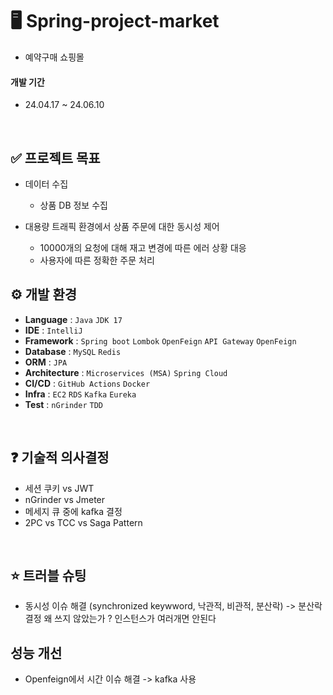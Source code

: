 # 🖥️ Spring-project-market
- 예약구매 쇼핑몰

#### 개발 기간
- 24.04.17 ~ 24.06.10

<br>

## ✅ 프로젝트 목표
- 데이터 수집
  - 상품 DB 정보 수집
 
- 대용량 트래픽 환경에서 상품 주문에 대한 동시성 제어
  - 10000개의 요청에 대해 재고 변경에 따른 에러 상황 대응
  - 사용자에 따른 정확한 주문 처리


## ⚙️ 개발 환경
- **Language** : `Java`  `JDK 17`
- **IDE** : `IntelliJ`
- **Framework** : `Spring boot` `Lombok` `OpenFeign` `API Gateway` `OpenFeign`
- **Database** : `MySQL` `Redis`
- **ORM** : `JPA`
- **Architecture** : `Microservices (MSA)` `Spring Cloud`
- **CI/CD** : `GitHub Actions` `Docker`
- **Infra** : `EC2` `RDS` `Kafka` `Eureka`
- **Test** : `nGrinder` `TDD`

<br>

## ❓ 기술적 의사결정
- 세션 쿠키 vs JWT
- nGrinder vs Jmeter
- 메세지 큐 중에 kafka 결정
- 2PC  vs TCC vs Saga Pattern

<br>

## ⭐️ 트러블 슈팅
- 동시성 이슈 해결 (synchronized keywword, 낙관적, 비관적, 분산락) -> 분산락 결정
왜 쓰지 않았는가 ? 인스턴스가 여러개면 안된다

## 성능 개선
- Openfeign에서 시간 이슈 해결 -> kafka 사용
<br>
<br>
